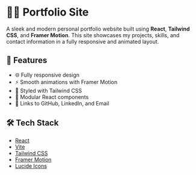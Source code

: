 # 🧑‍💻 Portfolio Site

A sleek and modern personal portfolio website built using **React**, **Tailwind CSS**, and **Framer Motion**. This site showcases my projects, skills, and contact information in a fully responsive and animated layout.

## 🚀 Features

- 🌐 Fully responsive design
- ⚡ Smooth animations with Framer Motion
- 🎨 Styled with Tailwind CSS
- 📁 Modular React components
- 🔗 Links to GitHub, LinkedIn, and Email



## 🛠️ Tech Stack

- [React](https://reactjs.org/)
- [Vite](https://vitejs.dev/)
- [Tailwind CSS](https://tailwindcss.com/)
- [Framer Motion](https://www.framer.com/motion/)
- [Lucide Icons](https://lucide.dev/)



